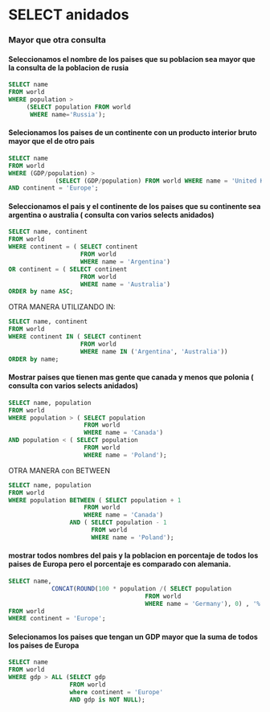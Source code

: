 # SELECT anidados
### Mayor que otra consulta
#### Seleccionamos el nombre de los paises que su poblacion sea mayor que la consulta de la poblacion de rusia
```SQL
SELECT name 
FROM world
WHERE population >
     (SELECT population FROM world
      WHERE name='Russia');

```
#### Selecionamos los paises de un continente con un producto interior bruto mayor que el de otro pais  
```SQL
SELECT name
FROM world
WHERE (GDP/population) > 
             (SELECT (GDP/population) FROM world WHERE name = 'United Kingdom')
AND continent = 'Europe';

```
#### Seleccionamos el pais y el continente de los paises que su continente sea argentina o australia ( consulta con varios selects anidados)

```SQL
SELECT name, continent
FROM world
WHERE continent = ( SELECT continent
                    FROM world
                    WHERE name = 'Argentina')
OR continent = ( SELECT continent
                    FROM world
                    WHERE name = 'Australia')
ORDER by name ASC;
```

OTRA MANERA UTILIZANDO IN:
```SQL
SELECT name, continent
FROM world
WHERE continent IN ( SELECT continent
                    FROM world
                    WHERE name IN ('Argentina', 'Australia'))
ORDER by name;
```
#### Mostrar paises que tienen mas gente que canada y menos que polonia ( consulta con varios selects anidados)

```SQL
SELECT name, population
FROM world
WHERE population > ( SELECT population
                     FROM world
                     WHERE name = 'Canada')
AND population < ( SELECT population
                     FROM world
                     WHERE name = 'Poland');
```
OTRA MANERA con BETWEEN

```SQL
SELECT name, population
FROM world
WHERE population BETWEEN ( SELECT population + 1
                     FROM world
                     WHERE name = 'Canada')
                 AND ( SELECT population - 1
                       FROM world
                       WHERE name = 'Poland');

```

#### mostrar todos nombres del pais y la poblacion en porcentaje de todos los paises de Europa pero el porcentaje es comparado con alemania.

```SQL
SELECT name, 
            CONCAT(ROUND(100 * population /( SELECT population 
                                      FROM world 
                                      WHERE name = 'Germany'), 0) , '%') As 'population (%)'
FROM world
WHERE continent = 'Europe';

```
#### Selecionamos los paises que tengan un GDP mayor que la suma de todos los paises de Europa

```SQL
SELECT name
FROM world
WHERE gdp > ALL (SELECT gdp
                 FROM world
                 where continent = 'Europe'
                 AND gdp is NOT NULL);

```
#### 

```SQL


```

#### 

```SQL


```
